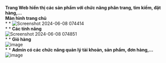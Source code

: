  **Trang Web hiển thị các sản phẩm với chức năng phân trang, tìm kiếm, đặt hàng,...**  
                                        **Màn hình trang chủ**  
  *
  *
![Screenshot 2024-06-08 074414](https://github.com/trdquang/PetShope_SpringBoot/assets/104458998/ab815dcd-2770-448c-9e89-67b670eb39a1)  
*
*
**Các tính năng**  
![Screenshot 2024-06-08 074851](https://github.com/trdquang/PetShope_SpringBoot/assets/104458998/f06a0dc3-2a75-4ff1-9160-e913723ab2f8)  
*
*
**Giỏ hàng**  
![image](https://github.com/trdquang/PetShope_SpringBoot/assets/104458998/5a081eab-519b-4f63-9d6e-51405041f387)  
*
*
**Admin có các chức năng quản lý tài khoản, sản phẩm, đơn hàng,...**  
![image](https://github.com/trdquang/PetShope_SpringBoot/assets/104458998/4f958863-e15e-4976-9259-4c01a7d95bb4)  
